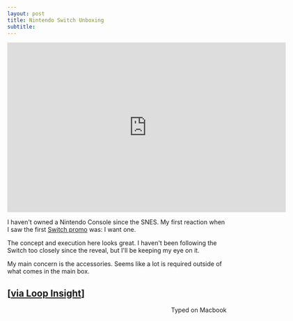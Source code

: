 ```yaml
---
layout: post
title: Nintendo Switch Unboxing
subtitle:
---
```


<div class="video-container"><iframe title="YouTube video player" class="youtube-player" type="text/html"
width="640" height="390" src="http://www.youtube.com/embed/7-kXougiZwU"
frameborder="0" allowFullScreen></iframe></div>

I haven't owned a Nintendo Console since the SNES. My first reaction when I saw the first [Switch promo](https://www.youtube.com/watch?v=f5uik5fgIaI) was: I want one.

 The concept and execution here looks great. I haven't been following the Switch too closely since the reveal, but I'll be keeping my eye on it.

My main concern is the accessories. Seems like a lot is required outside of what comes in the main box.

[[via Loop Insight](http://www.loopinsight.com/2017/02/24/nintendo-switch-unboxing-initial-impressions/)]
---
<p align="right">Typed on Macbook</p>

